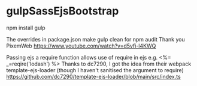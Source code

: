 # gulpSassEjsBootstrap
npm install
gulp

The overrides in package.json make gulp clean for npm audit
Thank you PixemWeb
https://www.youtube.com/watch?v=d5vfi-l4KWQ

Passing ejs a require function allows use of require in ejs e.g.
<%= _=reqire('lodash') %>
Thanks to dc7290, I got the idea from their webpack template-ejs-loader
(though I haven't sanitised the argument to require)
https://github.com/dc7290/template-ejs-loader/blob/main/src/index.ts
